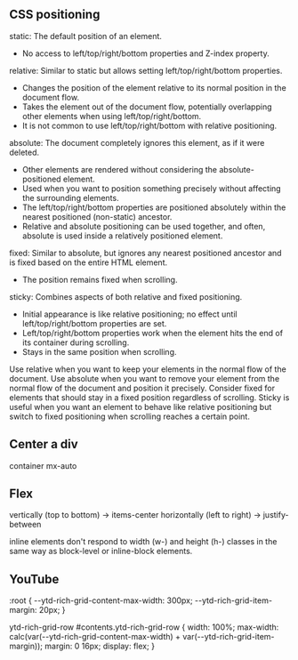 CSS positioning
---------------

static: The default position of an element. 
   - No access to left/top/right/bottom properties and Z-index property.

relative: Similar to static but allows setting left/top/right/bottom properties.
   - Changes the position of the element relative to its normal position in the document flow.
   - Takes the element out of the document flow, potentially overlapping other elements when using left/top/right/bottom.
   - It is not common to use left/top/right/bottom with relative positioning.

absolute: The document completely ignores this element, as if it were deleted.
   - Other elements are rendered without considering the absolute-positioned element.
   - Used when you want to position something precisely without affecting the surrounding elements.
   - The left/top/right/bottom properties are positioned absolutely within the nearest positioned (non-static) ancestor.
   - Relative and absolute positioning can be used together, and often, absolute is used inside a relatively positioned element.

fixed: Similar to absolute, but ignores any nearest positioned ancestor and is fixed based on the entire HTML element.
   - The position remains fixed when scrolling.

sticky: Combines aspects of both relative and fixed positioning.
   - Initial appearance is like relative positioning; no effect until left/top/right/bottom properties are set.
   - Left/top/right/bottom properties work when the element hits the end of its container during scrolling.
   - Stays in the same position when scrolling.

Use relative when you want to keep your elements in the normal flow of the document.
Use absolute when you want to remove your element from the normal flow of the document and position it precisely.
Consider fixed for elements that should stay in a fixed position regardless of scrolling.
Sticky is useful when you want an element to behave like relative positioning but switch to fixed positioning when scrolling reaches a certain point.



Center a div
------------
container mx-auto

Flex
----
vertically (top to bottom) -> items-center
horizontally (left to right) -> justify-between

inline elements don't respond to width (w-) and height (h-) classes in the same way as block-level or inline-block elements.


YouTube
-------
 <script>
    // JavaScript to dynamically change the CSS variables
    document.documentElement.style.setProperty('--ytd-rich-grid-content-max-width', '300px');
    document.documentElement.style.setProperty('--ytd-rich-grid-item-margin', '20px');
  </script>
  
:root {
      --ytd-rich-grid-content-max-width: 300px;
      --ytd-rich-grid-item-margin: 20px;
    }

ytd-rich-grid-row #contents.ytd-rich-grid-row {
    width: 100%;
    max-width: calc(var(--ytd-rich-grid-content-max-width) + var(--ytd-rich-grid-item-margin));
    margin: 0 16px;
    display: flex;
}